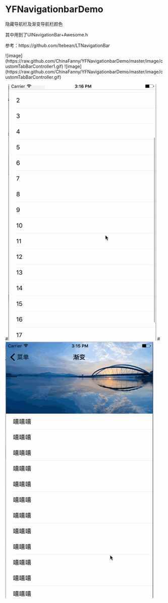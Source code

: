 # YFNavigationbarDemo
<P>
隐藏导航栏及渐变导航栏颜色
</P>
<P>
其中用到了UINavigationBar+Awesome.h
</P>
<P>
参考：https://github.com/ltebean/LTNavigationBar
</P>
![image](https://raw.github.com/ChinaFanny/YFNavigationbarDemo/master/image/customTabBarController1.gif)
![image](https://raw.github.com/ChinaFanny/YFNavigationbarDemo/master/image/customTabBarController.gif)

#![image](https://github.com/ChinaFanny/YFNavigationbarDemo/blob/master/image/customTabBarController1.gif)
#![image](https://github.com/ChinaFanny/YFNavigationbarDemo/blob/master/image/customTabBarController.gif)
